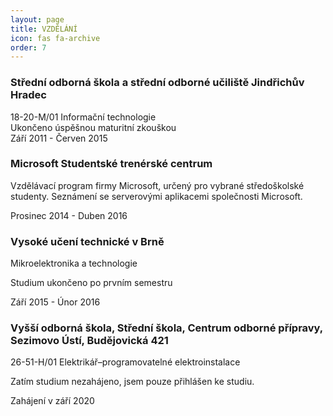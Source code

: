 ```yaml
---
layout: page
title: VZDĚLÁNÍ
icon: fas fa-archive
order: 7
---
```

<div class="d-flex flex-column flex-md-row justify-content-between mb-5">
    <div class="flex-grow-1">
        <h3 class="mb-0">Střední odborná škola a střední odborné učiliště Jindřichův Hradec</h3>
        <div class="subheading mb-3">18-20-M/01  Informační technologie</div>
        <div>Ukončeno úspěšnou maturitní zkouškou</div>
    </div>
    <div class="flex-shrink-0"><span class="text-primary">Září 2011 - Červen 2015</span></div>
</div>
<div class="d-flex flex-column flex-md-row justify-content-between">
    <div class="flex-grow-1">
        <h3 class="mb-0">Microsoft Studentské trenérské centrum</h3>
        <div class="subheading mb-3"></div>
        <p>Vzdělávací program firmy Microsoft, určený pro vybrané středoškolské studenty. Seznámení se serverovými aplikacemi společnosti Microsoft.</p>
    </div>
    <div class="flex-shrink-0"><span class="text-primary">Prosinec 2014 - Duben 2016</span></div>
</div>
<div class="d-flex flex-column flex-md-row justify-content-between">
    <div class="flex-grow-1">
        <h3 class="mb-0">Vysoké učení technické v Brně</h3>
        <div class="subheading mb-3">Mikroelektronika a technologie</div>
        <p>Studium ukončeno po prvním semestru</p>
    </div>
    <div class="flex-shrink-0"><span class="text-primary">Září 2015 - Únor 2016</span></div>
</div>
<div class="d-flex flex-column flex-md-row justify-content-between">
    <div class="flex-grow-1">
        <h3 class="mb-0">Vyšší odborná škola, Střední škola, Centrum odborné přípravy, Sezimovo Ústí, Budějovická 421</h3>
        <div class="subheading mb-3">26-51-H/01 Elektrikář–programovatelné elektroinstalace</div>
        <p>Zatím studium nezahájeno, jsem pouze přihlášen ke studiu.</p>
    </div>
    <div class="flex-shrink-0"><span class="text-primary">Zahájení v září 2020</span></div>
</div>